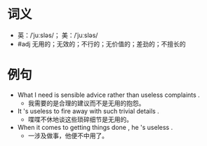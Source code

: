# 词义
- 英：/ˈjuːsləs/； 美：/ˈjuːsləs/
- #adj 无用的；无效的；不行的；无价值的；差劲的；不擅长的
# 例句
- What I need is sensible advice rather than useless complaints .
	- 我需要的是合理的建议而不是无用的抱怨。
- It 's useless to fire away with such trivial details .
	- 喋喋不休地谈这些琐碎细节是无用的。
- When it comes to getting things done , he 's useless .
	- 一涉及做事，他便不中用了。
